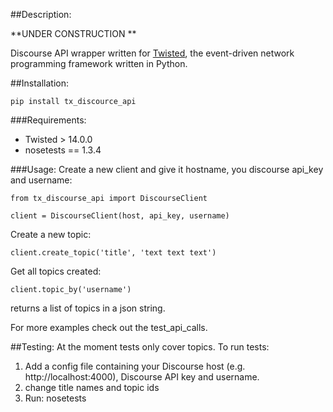 ##Description:

**UNDER CONSTRUCTION **

Discourse API wrapper written for [Twisted](https://twistedmatrix.com/trac/), the event-driven network programming framework written in Python.

##Installation:

	pip install tx_discource_api

###Requirements:
 - Twisted > 14.0.0
 - nosetests == 1.3.4

###Usage:
Create a new client and give it hostname, you discourse api_key and username:
	
	from tx_discourse_api import DiscourseClient

	client = DiscourseClient(host, api_key, username)

Create a new topic:

	client.create_topic('title', 'text text text')

Get all topics created:
	
	client.topic_by('username')
	
returns a list of topics in a json string.

For more examples check out the test_api_calls.

##Testing:
At the moment tests only cover topics. To run tests:

 1. Add a config file containing your Discourse host (e.g. http://localhost:4000), Discourse API key and username.
 2. change title names and topic ids
 3. Run:
	nosetests 
